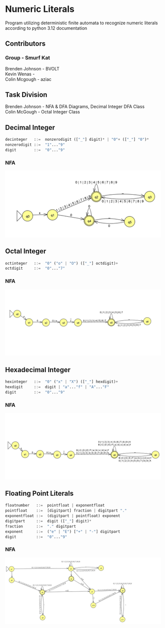# Numeric Literals
Program utilizing deterministic finite automata to recognize numeric literals according to python 3.12 documentation

## Contributors 
### Group - Smurf Kat
Brenden Johnson - BVOLT <br>
Kevin Wenas - <br>
Colin Mcgough - aziac

## Task Division
Brenden Johnson - NFA & DFA Diagrams, Decimal Integer DFA Class <br>
Colin McGough - Octal Integer Class <br>


## Decimal Integer

```python
decinteger   ::=  nonzerodigit (["_"] digit)* | "0"+ (["_"] "0")*
nonzerodigit ::=  "1"..."9"
digit        ::=  "0"..."9"
```

### NFA

![alt text](NFADiagrams/DecIntNFA.jpg?raw=true)


## Octal Integer

```python
octinteger   ::=  "0" ("o" | "O") (["_"] octdigit)+
octdigit     ::=  "0"..."7"
```

### NFA

![alt text](NFADiagrams/OctIntNFA.jpg?raw=true)


## Hexadecimal Integer

```python
hexinteger   ::=  "0" ("x" | "X") (["_"] hexdigit)+
hexdigit     ::=  digit | "a"..."f" | "A"..."F"
digit        ::=  "0"..."9"
```

### NFA

![alt text](NFADiagrams/HexIntNFA.jpg?raw=true)


## Floating Point Literals

```python
floatnumber   ::=  pointfloat | exponentfloat
pointfloat    ::=  [digitpart] fraction | digitpart "."
exponentfloat ::=  (digitpart | pointfloat) exponent
digitpart     ::=  digit (["_"] digit)*
fraction      ::=  "." digitpart
exponent      ::=  ("e" | "E") ["+" | "-"] digitpart
digit         ::=  "0"..."9"
```

### NFA

![alt text](NFADiagrams/FloatingPointNFA.jpg?raw=true)
